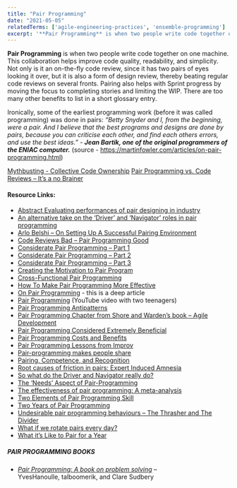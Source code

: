 ```yaml
---
title: "Pair Programming"
date: "2021-05-05"
relatedTerms: ['agile-engineering-practices', 'ensemble-programming']
excerpt: '**Pair Programming** is when two people write code together on one machine. This'
---
```


**Pair Programming** is when two people write code together on one machine. This collaboration helps improve code quality, readability, and simplicity. Not only is it an on-the-fly code review, since it has two pairs of eyes looking it over, but it is also a form of design review, thereby beating regular code reviews on several fronts. Pairing also helps with Sprint progress by moving the focus to completing stories and limiting the WIP. There are too many other benefits to list in a short glossary entry.

Ironically, some of the earliest programming work (before it was called programming) was done in pairs: _“Betty Snyder and I, from the beginning, were a pair. And I believe that the best programs and designs are done by pairs, because you can criticise each other, and find each others errors, and use the best ideas.” -_ **_Jean Bartik, one of the original programmers of the ENIAC computer._** (source - https://martinfowler.com/articles/on-pair-programming.html)

[Mythbusting - Collective Code Ownership](/blog/mythbusting-c.html) [Pair Programming vs. Code Reviews – It’s a no Brainer](/blog/pair-programmin.html)

#### Resource Links:

- [Abstract Evaluating performances of pair designing in industry](https://citeseerx.ist.psu.edu/doc_view/pid/c0bf40945360465b74cdb81dc1bd8ee3df07f709)
- [An alternative take on the ‘Driver’ and ‘Navigator’ roles in pair programming](https://salfreudenberg.wordpress.com/2013/08/31/an-alternative-take-on-the-driver-and-navigator-roles-in-pair-programming/)
- [Arlo Belshi – On Setting Up A Successful Pairing Environment](https://arlobelshee.com/is-pair-programming-for-me/)
- [Code Reviews Bad – Pair Programming Good](https://www.solutionsiq.com/resource/blog-post/code-reviews-bad-pair-programming-good-or-dont-throw-it-over-the-wall-collaborate/)
- [Considerate Pair Programming – Part 1](https://sedano.org/toddsedano/2017/10/24/considerate-pair-programming.html)
- [Considerate Pair Programming – Part 2](https://sedano.org/toddsedano/2017/10/23/considerate-pair-programming.html)
- [Considerate Pair Programming – Part 3](https://sedano.org/toddsedano/2017/10/22/considerate-pair-programming.html)
- [Creating the Motivation to Pair Program](https://thisagileguy.com/creating-the-motivation-to-pair-program/)
- [Cross-Functional Pair Programming](https://www.solutionsiq.com/resource/blog-post/experience-design-and-cross-functional-pairing/)
- [How To Make Pair Programming More Effective](https://medium.com/the-liberators/in-depth-how-to-make-pair-programming-more-effective-a47e287cace7)
- [On Pair Programming](https://martinfowler.com/articles/on-pair-programming.html) - this is a deep article
- [Pair Programming](https://www.youtube.com/watch?v=vgkahOzFH2Q) (YouTube video with two teenagers)
- [Pair Programming Antipatterns](https://medium.com/javarevisited/pair-programming-antipatterns-db39dd678755)
- [Pair Programming Chapter from Shore and Warden’s book – Agile Development](https://www.jamesshore.com/v2/books/aoad1/pair_programming)
- [Pair Programming Considered Extremely Beneficial](https://techcrunch.com/2012/03/17/pair-programming-considered-extremely-beneficial/)
- [Pair Programming Costs and Benefits](https://collaboration.csc.ncsu.edu/laurie/Papers/XPSardinia.PDF)
- [Pair Programming Lessons from Improv](https://blog.gdinwiddie.com/2014/12/31/pair-programming-lessons-from-improv/)
- [Pair-programming makes people share](https://www.nicoespeon.com/en/2017/10/pair-programming-makes-people-share/)
- [Pairing, Competence, and Recognition](https://agileotter.blogspot.com/2011/01/pairing-competence-and-recognition.html)
- [Root causes of friction in pairs: Expert Induced Amnesia](https://medium.com/learning-teaching-pairing/root-causes-of-friction-in-pairs-expert-induced-amnesia-6cc80aee0d4d)
- [So what do the Driver and Navigator really do?](https://salfreudenberg.wordpress.com/2013/08/17/so-what-do-the-driver-and-navigator-really-do/)
- [The ‘Needs’ Aspect of Pair-Programming](https://medium.com/learning-teaching-pairing/the-needs-aspect-of-pair-programming-702777fc1ec1)
- [The effectiveness of pair programming: A meta-analysis](https://www.ic.unicamp.br/~wainer/outros/systrev/30.pdf)
- [Two Elements of Pair Programming Skill](https://arxiv.org/pdf/2102.06460.pdf)
- [Two Years of Pair Programming](https://www.cholick.com/entry/show/281)
- [Undesirable pair programming behaviours – The Thrasher and The Divider](https://salfreudenberg.wordpress.com/2013/10/04/undesirable-pair-programming-behaviours-the-thrasher-and-the-divider/)
- [What if we rotate pairs every day?](https://martinfowler.com/articles/rotate-pairs-experiment.html)
- [What it’s Like to Pair for a Year](https://medium.com/built-to-adapt/what-its-like-to-pair-for-a-year-86d048494324#.vljybna4o)

##### PAIR PROGRAMMING BOOKS

- [_Pair Programming: A book on problem solving_](https://leanpub.com/pairprogrammingworkshop) – YvesHanoulle, talboomerik, and Clare Sudbery

